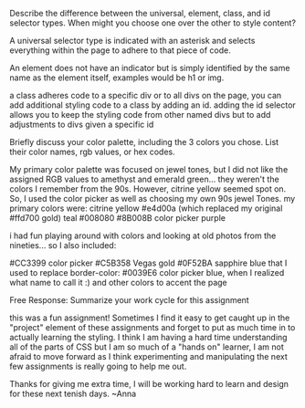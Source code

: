 Describe the difference between the universal, element, class, and id selector types. When might you choose one over the other to style content?

A universal selector type is indicated with an asterisk and selects everything within the page to adhere to that piece of code.

An element does not have an indicator but is simply identified by the same name as the element itself, examples would be h1 or img.

a class adheres code to a specific div or to all divs on the page, you can add additional styling code to a class by adding an id.  adding the id selector allows you to keep the styling code from other named divs but to add adjustments to divs given a specific id

Briefly discuss your color palette, including the 3 colors you chose. List their color names, rgb values, or hex codes.

My primary color palette was focused on jewel tones, but I did not like the assigned RGB values to amethyst and emerald green... they weren't the colors I remember from the 90s.  However, citrine yellow seemed spot on.  So, I used the color picker as well as choosing my own 90s jewel Tones.
my primary colors were:
citrine yellow #e4d00a (which replaced my original #ffd700 gold)
teal #008080
#8B008B color picker purple

i had fun playing around with colors and looking at old photos from the nineties... so I also included:

#CC3399 color picker
#C5B358 Vegas gold
‎#0F52BA sapphire blue
  that I used to replace border-color: #0039E6 color picker blue, when I realized what name to call it :)
and other colors to accent the page

Free Response: Summarize your work cycle for this assignment

this was a fun assignment!  Sometimes I find it easy to get caught up in the "project" element of these assignments and forget to put as much time in to actually learning the styling.  I think I am having a hard time understanding all of the parts of CSS but I am so much of a "hands on" learner, I am not afraid to move forward as I think experimenting and manipulating the next few assignments is really going to help me out.

Thanks for giving me extra time, I will be working hard to learn and design for these next tenish days. ~Anna
